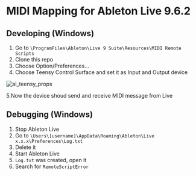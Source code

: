 # MIDI Mapping for Ableton Live 9.6.2

## Developing (Windows)

1. Go to `\ProgramFiles\Ableton\Live 9 Suite\Resources\MIDI Remote Scripts`
2. Clone this repo
3. Choose Option/Preferences...
4. Choose Teensy Control Surface and set it as Input and Output device

![al_teensy_props](https://cloud.githubusercontent.com/assets/3126733/20649788/bb699ac4-b4cf-11e6-863a-82a106e7a197.png)

5.Now the device shoud send and receive MIDI message from Live

## Debugging (Windows)

1. Stop Ableton Live
2. Go to `\Users\[username]\AppData\Roaming\Ableton\Live x.x.x\Preferences\Log.txt`
3. Delete it
4. Start Ableton Live
5. `Log.txt` was created, open it
6. Search for `RemoteScriptError`
